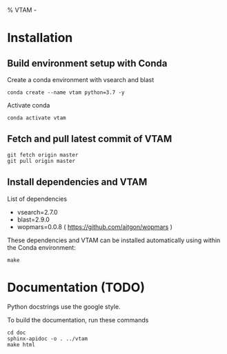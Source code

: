 % VTAM - 

# Installation

## Build environment setup with Conda

Create a conda environment with vsearch and blast

~~~
conda create --name vtam python=3.7 -y
~~~

Activate conda

~~~
conda activate vtam
~~~

## Fetch and pull latest commit of VTAM

~~~
git fetch origin master
git pull origin master
~~~

## Install dependencies and VTAM

List of dependencies

- vsearch=2.7.0
- blast=2.9.0
- wopmars=0.0.8 ( https://github.com/aitgon/wopmars )

These dependencies and VTAM can be installed automatically using within the Conda environment:

~~~
make
~~~

# Documentation (TODO)

Python docstrings use the google style.

To build the documentation, run these commands

~~~
cd doc
sphinx-apidoc -o . ../vtam
make html
~~~

